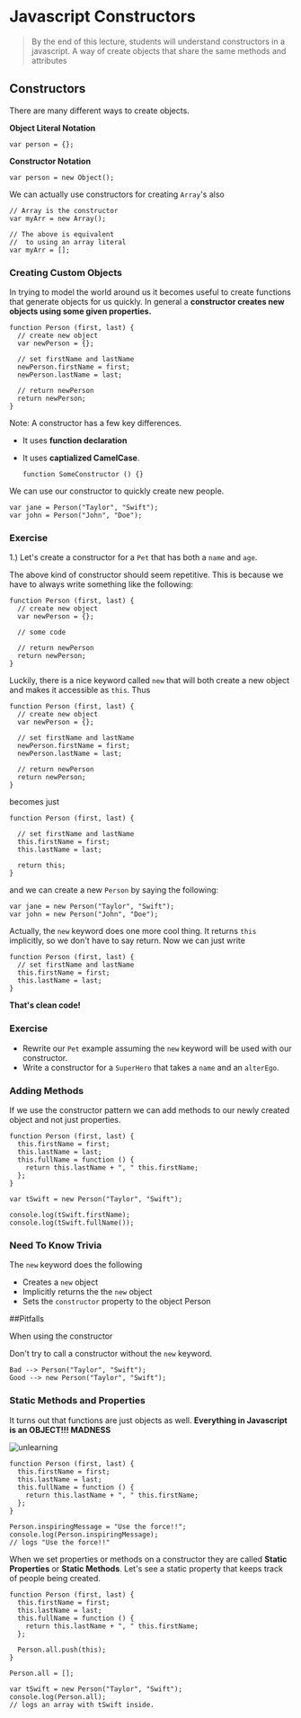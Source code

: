 # Javascript Constructors

> By the end of this lecture, students will understand constructors in a javascript. A way of create objects that share the same methods and attributes

## Constructors

There are many different ways to create objects. 

**Object Literal Notation**

```
var person = {};
```

**Constructor Notation**

```
var person = new Object();
```

We can actually use constructors for creating `Array`'s also

```
// Array is the constructor
var myArr = new Array();

// The above is equivalent 
//  to using an array literal
var myArr = [];
```

### Creating Custom Objects

In trying to model the world around us it becomes useful to create functions that generate objects for us quickly. In general a **constructor creates new objects using some given properties.**

```
function Person (first, last) {
  // create new object
  var newPerson = {};

  // set firstName and lastName
  newPerson.firstName = first;
  newPerson.lastName = last;

  // return newPerson
  return newPerson;
}
```

Note: A constructor has a few key differences.

* It uses **function declaration**
* It uses **captialized CamelCase**.

  ```
  function SomeConstructor () {}
  ```

We can use our constructor to quickly create new people.

```
var jane = Person("Taylor", "Swift");
var john = Person("John", "Doe");
```



### Exercise

1.) Let's create a constructor for a `Pet` that has both a `name` and `age`.


The above kind of constructor should seem repetitive. This is because we have to always write something like the following:

```
function Person (first, last) {
  // create new object
  var newPerson = {};

  // some code

  // return newPerson
  return newPerson;
}
```

Luckily, there is a nice keyword called `new` that will both create a new object and makes it accessible as `this`. Thus 

```
function Person (first, last) {
  // create new object
  var newPerson = {};

  // set firstName and lastName
  newPerson.firstName = first;
  newPerson.lastName = last;

  // return newPerson
  return newPerson;
}
```

becomes just

```
function Person (first, last) {

  // set firstName and lastName
  this.firstName = first;
  this.lastName = last;

  return this;
}
```

and we can create a new `Person` by saying the following:

```
var jane = new Person("Taylor", "Swift");
var john = new Person("John", "Doe");
```

Actually, the `new` keyword does one more cool thing. It returns `this` implicitly, so we don't have to say return. Now we can just write


```
function Person (first, last) {
  // set firstName and lastName
  this.firstName = first;
  this.lastName = last;
}
```

**That's clean code!**


### Exercise 

* Rewrite our `Pet` example assuming the `new` keyword will be used with our constructor.
* Write a constructor for a `SuperHero` that takes a `name` and an `alterEgo`.



### Adding Methods

If we use the constructor pattern we can add methods to our newly created object and not just properties. 

```
function Person (first, last) {
  this.firstName = first;
  this.lastName = last;
  this.fullName = function () {
    return this.lastName + ", " this.firstName;
  };
}

var tSwift = new Person("Taylor", "Swift");

console.log(tSwift.firstName);
console.log(tSwift.fullName());
```

### Need To Know Trivia

The `new` keyword does the following

  * Creates a `new` object
  * Implicitly returns the the `new` object
  * Sets the `constructor` property to the object Person


##Pitfalls

When using the constructor

Don't try to call a constructor without the `new` keyword.

```
Bad --> Person("Taylor", "Swift");
Good --> new Person("Taylor", "Swift");
```

### Static Methods and Properties

It turns out that functions are just objects as well. **Everything in Javascript is an OBJECT!!! MADNESS**

![unlearning](http://www.quickmeme.com/img/07/0744051b8a554e4e3a5b2fe34857e62ee879e7143632b33b80a4cb2e1e128cac.jpg)

```
function Person (first, last) {
  this.firstName = first;
  this.lastName = last;
  this.fullName = function () {
    return this.lastName + ", " this.firstName;
  };
}

Person.inspiringMessage = "Use the force!!";
console.log(Person.inspiringMessage);
// logs "Use the force!!"
```

When we set properties or methods on a constructor they are called **Static Properties** or **Static Methods**. Let's see a static property that keeps track of people being created.


```
function Person (first, last) {
  this.firstName = first;
  this.lastName = last;
  this.fullName = function () {
    return this.lastName + ", " this.firstName;
  };

  Person.all.push(this);
}

Person.all = [];

var tSwift = new Person("Taylor", "Swift");
console.log(Person.all);
// logs an array with tSwift inside.
```
